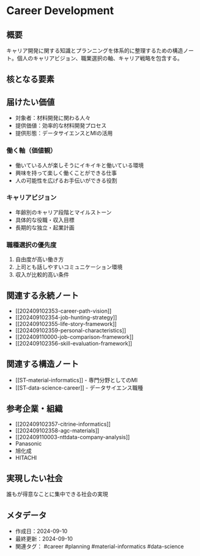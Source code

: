 # Career Development

## 概要
キャリア開発に関する知識とプランニングを体系的に整理するための構造ノート。個人のキャリアビジョン、職業選択の軸、キャリア戦略を包含する。

## 核となる要素

## 届けたい価値
- 対象者：材料開発に関わる人々
- 提供価値：効率的な材料開発プロセス
- 提供形態：データサイエンスとMIの活用

### 働く軸（価値観）
- 働いている人が楽しそうにイキイキと働いている環境
- 興味を持って楽しく働くことができる仕事
- 人の可能性を広げるお手伝いができる役割

### キャリアビジョン
- 年齢別のキャリア段階とマイルストーン
- 具体的な役職・収入目標
- 長期的な独立・起業計画

### 職種選択の優先度
1. 自由度が高い働き方
2. 上司とも話しやすいコミュニケーション環境
3. 収入が比較的高い条件

## 関連する永続ノート
- [[202409102353-career-path-vision]]
- [[202409102354-job-hunting-strategy]]
- [[202409102355-life-story-framework]]
- [[202409102359-personal-characteristics]]
- [[202409110000-job-comparison-framework]]
- [[202409102356-skill-evaluation-framework]]

## 関連する構造ノート
- [[ST-material-informatics]] - 専門分野としてのMI
- [[ST-data-science-career]] - データサイエンス職種

## 参考企業・組織
- [[202409102357-citrine-informatics]]
- [[202409102358-agc-materials]]
- [[202409110003-nttdata-company-analysis]]
- Panasonic
- 旭化成
- HITACHI

## 実現したい社会
誰もが得意なことに集中できる社会の実現


## メタデータ
- 作成日：2024-09-10
- 最終更新：2024-09-10
- 関連タグ： #career #planning #material-informatics #data-science